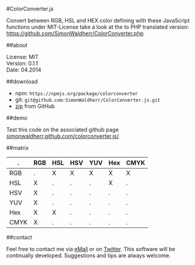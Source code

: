 #ColorConverter.js

Convert between RGB, HSL and HEX color defining with these JavaScript functions under MIT-License
take a look at the to PHP translated version: https://github.com/SimonWaldherr/ColorConverter.php

##about

License:   MIT  
Version: 0.1.1  
Date:  04.2014  

##download

* npm: ```https://npmjs.org/package/colorconverter```
* git: ```git@github.com:SimonWaldherr/ColorConverter.js.git```
* [zip](https://github.com/SimonWaldherr/ColorConverter.js/archive/master.zip) from GitHub

##demo

Test this code on the associated github page [simonwaldherr.github.com/colorconverter.js/](http://simonwaldherr.github.com/ColorConverter.js/).

##matrix

  . | RGB | HSL | HSV | YUV | Hex | CMYK
----|-----|-----|-----|-----|-----|-----
RGB |  .  |  X  |  X  |  X  |  X  |  X
HSL |  X  |  .  |  .  |  .  |  X  |  .
HSV |  X  |  .  |  .  |  .  |  .  |  .
YUV |  X  |  .  |  .  |  .  |  .  |  .
Hex |  X  |  X  |  .  |  .  |  .  |  .
CMYK|  X  |  .  |  .  |  .  |  .  |  .

##contact

Feel free to contact me via [eMail](mailto:contact@simonwaldherr.de) or on [Twitter](http://twitter.com/simonwaldherr). This software will be continually developed. Suggestions and tips are always welcome.
